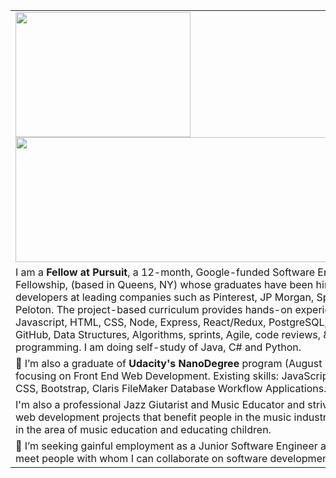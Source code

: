 
<table>
  <tr>
    <td><img src="https://scontent-lga3-2.xx.fbcdn.net/v/t31.18172-8/1891386_1481707162040717_245889562_o.jpg?_nc_cat=101&ccb=1-7&_nc_sid=09cbfe&_nc_ohc=rjAdGbC32eYAX9D_7Xc&_nc_ht=scontent-lga3-2.xx&oh=00_AfD3nT7OOnaXiYSF-xQ5CBIOQYrIwjzOZR1ZiDyHnhaIMg&oe=6445DD13" width="280" height="200">
    <img src="https://user-images.githubusercontent.com/97370716/227693602-c3be56bd-555d-41bf-b926-3a2f81ada38c.jpeg" width="595px" height="200"></td>
  </tr>
  <tr>
    <td>I am a <b>Fellow at Pursuit</b>, a 12-month, Google-funded Software Engineering Fellowship, (based in Queens, NY) 
      whose graduates have been hired as developers at leading companies such as Pinterest, JP Morgan,
      Spotify and Peloton.  The project-based curriculum provides hands-on experience with Javascript, HTML, CSS, 
      Node, Express, React/Redux, PostgreSQL, APIs, Git, GitHub, Data Structures, Algorithms, sprints, Agile, 
      code reviews, & pair programming.  I am doing self-study of Java, C# and Python. 
    </td>
  <tr>
    <td>👀 I’m also a graduate of <b>Udacity's NanoDegree</b> program (August 2022) focusing on Front End Web Development.  
      Existing skills: JavaScript, HTML and CSS, Bootstrap, Claris FileMaker Database Workflow Applications.</td>
  </tr>
  <tr>
    <td>I'm also a professional Jazz Giutarist and Music Educator and strive to create web development projects that benefit people in the music industry, especially in the area of music education and educating children.
    </td>
  </tr>
  <tr>
    <td>
  💞️ I’m seeking gainful employment as a Junior Software Engineer and/or to meet people with whom I can collaborate on software development projects.
    </td>
   </tr>
 </table>

<!---
pulse99r/pulse99r is a ✨ special ✨ repository because its `README.md` (this file) appears on your GitHub profile.
You can click the Preview link to take a look at your changes.
--->
<!---
![Guitar Wizardry!](https://scontent-lga3-2.xx.fbcdn.net/v/t31.18172-8/1891386_1481707162040717_245889562_o.jpg?_nc_cat=101&ccb=1-7&_nc_sid=09cbfe&_nc_ohc=rjAdGbC32eYAX9D_7Xc&_nc_ht=scontent-lga3-2.xx&oh=00_AfD3nT7OOnaXiYSF-xQ5CBIOQYrIwjzOZR1ZiDyHnhaIMg&oe=6445DD13) "Guitar Wizardry!"
--->


